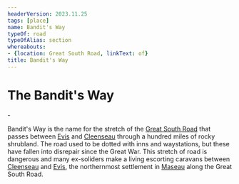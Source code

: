 ```yaml
---
headerVersion: 2023.11.25
tags: [place]
name: Bandit's Way
typeOf: road
typeOfAlias: section
whereabouts:
- {location: Great South Road, linkText: of}
title: Bandit's Way
---
```

# The Bandit's Way
<div class="grid cards ext-narrow-margin ext-one-column" markdown>
-</div>


Bandit's Way is the name for the stretch of the [Great South Road](<./great-south-road.md>) that passes between [Evis](<../duchy-of-maseau/evis.md>) and [Cleenseau](<../sembara/barony-of-aveil/cleenseau-region/cleenseau/cleenseau.md>) through a hundred miles of rocky shrubland. The road used to be dotted with inns and waystations, but these have fallen into disrepair since the Great War. This stretch of road is dangerous and many ex-soliders make a living escorting caravans between [Cleenseau](<../sembara/barony-of-aveil/cleenseau-region/cleenseau/cleenseau.md>) and [Evis](<../duchy-of-maseau/evis.md>), the northernmost settlement in [Maseau](<../duchy-of-maseau/duchy-of-maseau.md>) along the Great South Road.



